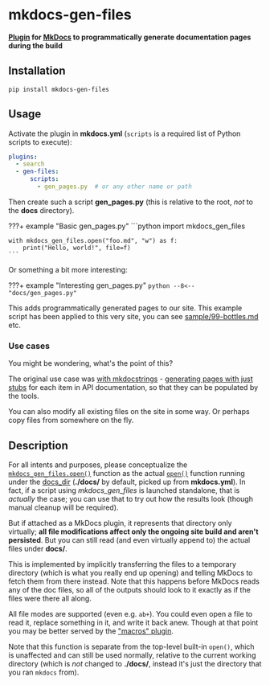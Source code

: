 # mkdocs-gen-files

**[Plugin][] for [MkDocs][] to programmatically generate documentation pages during the build**

## Installation

```shell
pip install mkdocs-gen-files
```

[mkdocs]: https://www.mkdocs.org/
[plugin]: https://www.mkdocs.org/user-guide/plugins/

## Usage

Activate the plugin in **mkdocs.yml** (`scripts` is a required list of Python scripts to execute):

```yaml
plugins:
  - search
  - gen-files:
      scripts:
        - gen_pages.py  # or any other name or path
```

Then create such a script **gen_pages.py** (this is relative to the root, *not* to the **docs** directory).

???+ example "Basic gen_pages.py"
    ```python
    import mkdocs_gen_files

    with mkdocs_gen_files.open("foo.md", "w") as f:
        print("Hello, world!", file=f)
    ```

Or something a bit more interesting:

???+ example "Interesting gen_pages.py"
    ```python
    --8<-- "docs/gen_pages.py"
    ```

This adds programmatically generated pages to our site. This example script has been applied to this very site, you can see [sample/99-bottles.md](sample/99-bottles.md) etc.

### Use cases

You might be wondering, what's the point of this?

The original use case was [with mkdocstrings](https://pawamoy.github.io/mkdocstrings/usage/) - [generating pages with just stubs](https://oprypin.github.io/mkdocstrings-crystal/quickstart/migrate.html#generate-doc-stub-pages) for each item in API documentation, so that they can be populated by the tools.

You can also modify all existing files on the site in some way. Or perhaps copy files from somewhere on the fly.

## Description

For all intents and purposes, please conceptualize the [`mkdocs_gen_files.open()`](api.md) function as the actual [`open()`](https://docs.python.org/3/library/functions.html#open) function running under the [docs_dir](https://www.mkdocs.org/user-guide/configuration/#docs_dir) (**./docs/** by default, picked up from **mkdocs.yml**). In fact, if a script using *mkdocs_gen_files* is launched standalone, that is *actually* the case; you can use that to try out how the results look (though manual cleanup will be required).

But if attached as a MkDocs plugin, it represents that directory only virtually; **all file modifications affect only the ongoing site build and aren't persisted**. But you can still read (and even virtually append to) the actual files under **docs/**.

This is implemented by implicitly transferring the files to a temporary directory (which is what you really end up opening) and telling MkDocs to fetch them from there instead.
Note that this happens before MkDocs reads any of the doc files, so all of the outputs should look to it exactly as if the files were there all along.

All file modes are supported (even e.g. `ab+`). You could even open a file to read it, replace something in it, and write it back anew. Though at that point you may be better served by the ["macros" plugin](https://github.com/fralau/mkdocs_macros_plugin/).

Note that this function is separate from the top-level built-in `open()`, which is unaffected and can still be used normally, relative to the current working directory (which is *not* changed to **./docs/**, instead it's just the directory that you ran `mkdocs` from).

